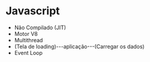 # Javascript
- Não Compilado (JIT)
- Motor V8
- Multithread 
- (Tela de loading)---aplicação---(Carregar os dados)
- Event Loop
